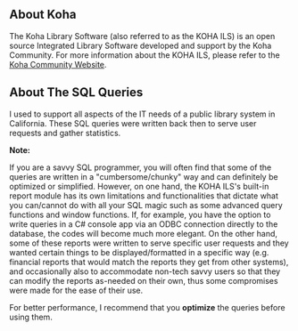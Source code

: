## About Koha

The Koha Library Software (also referred to as the KOHA ILS) is an open source Integrated Library Software developed and support by the Koha Community.
For more information about the KOHA ILS, please refer to the [Koha Community Website](https://koha-community.org/).

## About The SQL Queries

I used to support all aspects of the IT needs of a public library system in California. These SQL queries were written back then to serve user requests and gather statistics.

**Note:**

If you are a savvy SQL programmer, you will often find that some of the queries are written in a "cumbersome/chunky" way and can definitely be optimized or simplified. However, on one hand, the KOHA ILS's built-in report module has its own limitations and functionalities that dictate what you can/cannot do with all your SQL magic such as some advanced query functions and window functions. If, for example, you have the option to write queries in a C# console app via an ODBC connection directly to the database, the codes will become much more elegant. On the other hand, some of these reports were written to serve specific user requests and they wanted certain things to be displayed/formatted in a specific way (e.g. financial reports that would match the reports they get from other systems), and occasionally also to accommodate non-tech savvy users so that they can modify the reports as-needed on their own, thus some compromises were made for the ease of their use.

For better performance, I recommend that you **optimize** the queries before using them.